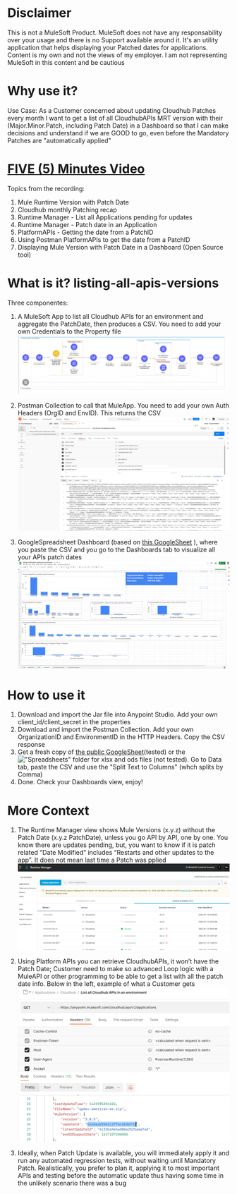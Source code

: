 # Disclaimer
This is not a MuleSoft Product. MuleSoft does not have any responsability over your usage and there is no Support available around it. It's an utility application that helps displaying your Patched dates for applications. Content is my own and not the views of my employer. I am not representing MuleSoft in this content and be cautious

# Why use it?
Use Case: As a Customer concerned about updating Cloudhub Patches every month I want to get a list of all CloudhubAPIs MRT version with their (Major.Minor.Patch, including Patch Date) in a Dashboard so that I can make decisions and understand if we are GOOD to go, even before the Mandatory Patches are "automatically applied"

# [FIVE (5) Minutes Video](https://www.youtube.com/watch?v=C7ULhoKCdSo)
Topics from the recording:
1. Mule Runtime Version with Patch Date
2. Cloudhub monthly Patching recap
3. Runtime Manager - List all Applications pending for updates
4. Runtime Manager - Patch date in an Application
5. PlatformAPIs - Getting the date from a PatchID
6. Using Postman PlatformAPIs to get the date from a PatchID
7. Displaying Mule Version with Patch Date in a Dashboard (Open Source tool)


# What is it? listing-all-apis-versions
Three componentes:
1. A MuleSoft App to list all Cloudhub APIs for an environment and aggregate the PatchDate, then produces a CSV. You need to add your own Credentials to the Property file
![](img/MuleApp-Flow.png)

2. Postman Collection to call that MuleApp. You need to add your own Auth Headers (OrgID and EnvID). This returns the CSV
![](img/PostmanCollection.png?raw=true)

3. GoogleSpreadsheet Dashboard (based on [this GoogleSheet](https://docs.google.com/spreadsheets/d/1HeiraxiYTIPLPbpST7tcmsIpIcu2WmiDXIdI3CVXu5Q/edit?usp=sharing)  ), where you paste the CSV and you go to the Dashboards tab to visualize all your APIs patch dates
![](img/DashboardSpreadsheet.png?raw=true)

# How to use it
1. Download and import the Jar file into Anypoint Studio. Add your own client_id/client_secret in the properties
2. Download and import the Postman Collection. Add your own OrganizationID and EnvironmentID in the HTTP Headers. Copy the CSV response
3. Get a fresh copy of [the public GoogleSheet](https://docs.google.com/spreadsheets/d/1HeiraxiYTIPLPbpST7tcmsIpIcu2WmiDXIdI3CVXu5Q/edit?usp=sharing)(tested) or the !["Spreadsheets" folder](/Spreadsheets) for xlsx and ods files (not tested). Go to Data tab, paste the CSV and use the "Split Text to Columns" (whch splits by Comma)
4. Done. Check your Dashboards view, enjoy!

# More Context
1. The Runtime Manager view shows Mule Versions (x.y.z) without the Patch Date (x.y.z PatchDate), unless you go API by API, one by one. You know there are updates pending, but, you want to know if it is patch related
“Date Modified” includes “Restarts and other updates to the app”. It does not mean last time a Patch was pplied
![](img/RuntimeManagerScreen.png?raw=true)

2. Using Platform APIs you can retrieve CloudhubAPIs, it won’t have the Patch Date; Customer need to make so advanced Loop logic with a MuleAPI or other programming to be able to get a list with all the patch date info. Below in the left, example of what a Customer gets
![](img/PlatformAPIsListCloudhubAPIs.png?raw=true)

3. Ideally, when Patch Update is available, you will immediately apply it and run any automated regression tests, without waiting until Mandatory Patch. Realistically, you prefer to plan it, applying it to most important APIs and testing before the automatic update thus having some time in the unlikely scenario there was a bug
